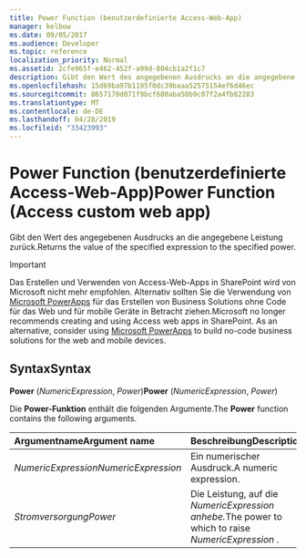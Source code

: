 ```yaml
---
title: Power Function (benutzerdefinierte Access-Web-App)
manager: kelbow
ms.date: 09/05/2017
ms.audience: Developer
ms.topic: reference
localization_priority: Normal
ms.assetid: 2cfe965f-e462-452f-a99d-804cb1a2f1c7
description: Gibt den Wert des angegebenen Ausdrucks an die angegebene Leistung zurück.
ms.openlocfilehash: 15d69ba97b1195f0dc39baaa52575154ef6d46ec
ms.sourcegitcommit: 8657170d071f9bcf680aba50b9c07f2a4fb82283
ms.translationtype: MT
ms.contentlocale: de-DE
ms.lasthandoff: 04/28/2019
ms.locfileid: "33423993"
---
```

# <a name="power-function-access-custom-web-app"></a><span data-ttu-id="8c75d-103">Power Function (benutzerdefinierte Access-Web-App)</span><span class="sxs-lookup"><span data-stu-id="8c75d-103">Power Function (Access custom web app)</span></span>

<span data-ttu-id="8c75d-104">Gibt den Wert des angegebenen Ausdrucks an die angegebene Leistung zurück.</span><span class="sxs-lookup"><span data-stu-id="8c75d-104">Returns the value of the specified expression to the specified power.</span></span>
  
> [!IMPORTANT]
> <span data-ttu-id="8c75d-p101">Das Erstellen und Verwenden von Access-Web-Apps in SharePoint wird von Microsoft nicht mehr empfohlen. Alternativ sollten Sie die Verwendung von [Microsoft PowerApps](https://powerapps.microsoft.com/en-us/) für das Erstellen von Business Solutions ohne Code für das Web und für mobile Geräte in Betracht ziehen.</span><span class="sxs-lookup"><span data-stu-id="8c75d-p101">Microsoft no longer recommends creating and using Access web apps in SharePoint. As an alternative, consider using [Microsoft PowerApps](https://powerapps.microsoft.com/en-us/) to build no-code business solutions for the web and mobile devices.</span></span> 
  
## <a name="syntax"></a><span data-ttu-id="8c75d-107">Syntax</span><span class="sxs-lookup"><span data-stu-id="8c75d-107">Syntax</span></span>

 <span data-ttu-id="8c75d-108">**Power** (*NumericExpression*, *Power*)</span><span class="sxs-lookup"><span data-stu-id="8c75d-108">**Power** (*NumericExpression*, *Power*)</span></span> 
  
<span data-ttu-id="8c75d-109">Die **Power-Funktion** enthält die folgenden Argumente.</span><span class="sxs-lookup"><span data-stu-id="8c75d-109">The **Power** function contains the following arguments.</span></span> 
  
|<span data-ttu-id="8c75d-110">**Argumentname**</span><span class="sxs-lookup"><span data-stu-id="8c75d-110">**Argument name**</span></span>|<span data-ttu-id="8c75d-111">**Beschreibung**</span><span class="sxs-lookup"><span data-stu-id="8c75d-111">**Description**</span></span>|
|:-----|:-----|
| <span data-ttu-id="8c75d-112">*NumericExpression*</span><span class="sxs-lookup"><span data-stu-id="8c75d-112">*NumericExpression*</span></span>  <br/> |<span data-ttu-id="8c75d-113">Ein numerischer Ausdruck.</span><span class="sxs-lookup"><span data-stu-id="8c75d-113">A numeric expression.</span></span>  <br/> |
| <span data-ttu-id="8c75d-114">*Stromversorgung*</span><span class="sxs-lookup"><span data-stu-id="8c75d-114">*Power*</span></span>  <br/> |<span data-ttu-id="8c75d-115">Die Leistung, auf die *NumericExpression anhebe.*</span><span class="sxs-lookup"><span data-stu-id="8c75d-115">The power to which to raise  *NumericExpression*  .</span></span>  <br/> |
   

